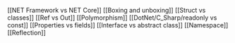 [[NET Framework vs NET Core]]
[[Boxing and unboxing]]
[[Struct vs classes]]
[[Ref vs Out]]
[[Polymorphism]]
[[DotNet/C_Sharp/readonly vs const]]
[[Properties vs fields]]
[[Interface vs abstract class]]
[[Namespace]]
[[Reflection]]


